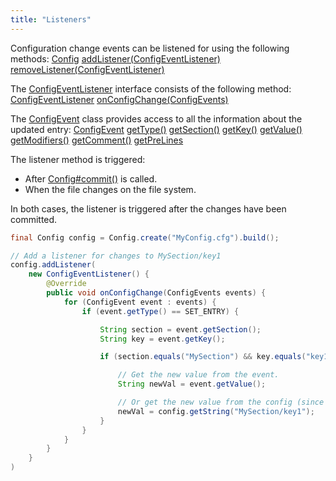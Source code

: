 ```yaml
---
title: "Listeners"
---
```


Configuration change events can be listened for using the following methods:
<tree>
<node-0><java-class>[Config]({{API_DOCS}}/org/apache/juneau/config/Config.html)</java-class></node-0>
<node-1><java-method>[addListener(ConfigEventListener)]({{API_DOCS}}/org/apache/juneau/config/Config.html#addListener(ConfigEventListener))</java-method></node-1>
<node-1><java-method>[removeListener(ConfigEventListener)]({{API_DOCS}}/org/apache/juneau/config/Config.html#removeListener(ConfigEventListener))</java-method></node-1>
</tree>

The [ConfigEventListener]({{API_DOCS}}/org/apache/juneau/config/event/ConfigEventListener.html) interface consists of the following method:
<tree>
<node-0><java-class>[ConfigEventListener]({{API_DOCS}}/org/apache/juneau/config/event/ConfigEventListener.html)</java-class></node-0>
<node-1><java-method>[onConfigChange(ConfigEvents)]({{API_DOCS}}/org/apache/juneau/config/event/ConfigEventListener.html#onConfigChange(ConfigEvents))</java-method></node-1>
</tree>

The [ConfigEvent]({{API_DOCS}}/org/apache/juneau/config/event/ConfigEvent.html) class provides access to all the information about the updated entry:
<tree>
<node-0><java-class>[ConfigEvent]({{API_DOCS}}/org/apache/juneau/config/event/ConfigEvent.html)</java-class></node-0>
<node-1><java-method>[getType()]({{API_DOCS}}/org/apache/juneau/config/event/ConfigEvent.html#getType())</java-method></node-1>
<node-1><java-method>[getSection()]({{API_DOCS}}/org/apache/juneau/config/event/ConfigEvent.html#getSection())</java-method></node-1>
<node-1><java-method>[getKey()]({{API_DOCS}}/org/apache/juneau/config/event/ConfigEvent.html#getKey())</java-method></node-1>
<node-1><java-method>[getValue()]({{API_DOCS}}/org/apache/juneau/config/event/ConfigEvent.html#getValue())</java-method></node-1>
<node-1><java-method>[getModifiers()]({{API_DOCS}}/org/apache/juneau/config/event/ConfigEvent.html#getModifiers())</java-method></node-1>
<node-1><java-method>[getComment()]({{API_DOCS}}/org/apache/juneau/config/event/ConfigEvent.html#getComment())</java-method></node-1>
<node-1><java-method>[getPreLines]({{API_DOCS}}/org/apache/juneau/config/event/ConfigEvent.html#getPreLines())</java-method></node-1>
</tree>

The listener method is triggered:
- After [Config#commit()]({{API_DOCS}}/org/apache/juneau/config/Config.html#commit()) is called.
- When the file changes on the file system.

In both cases, the listener is triggered after the changes have been committed.

```java
final Config config = Config.create("MyConfig.cfg").build();

// Add a listener for changes to MySection/key1
config.addListener(
    new ConfigEventListener() {
        @Override
        public void onConfigChange(ConfigEvents events) {
            for (ConfigEvent event : events) {
                if (event.getType() == SET_ENTRY) {

                    String section = event.getSection();
                    String key = event.getKey();

                    if (section.equals("MySection") && key.equals("key1")) {

                        // Get the new value from the event.
                        String newVal = event.getValue();

                        // Or get the new value from the config (since the change has already been committed).
                        newVal = config.getString("MySection/key1");
                    }
                }
            }
        }
    }
)

```
